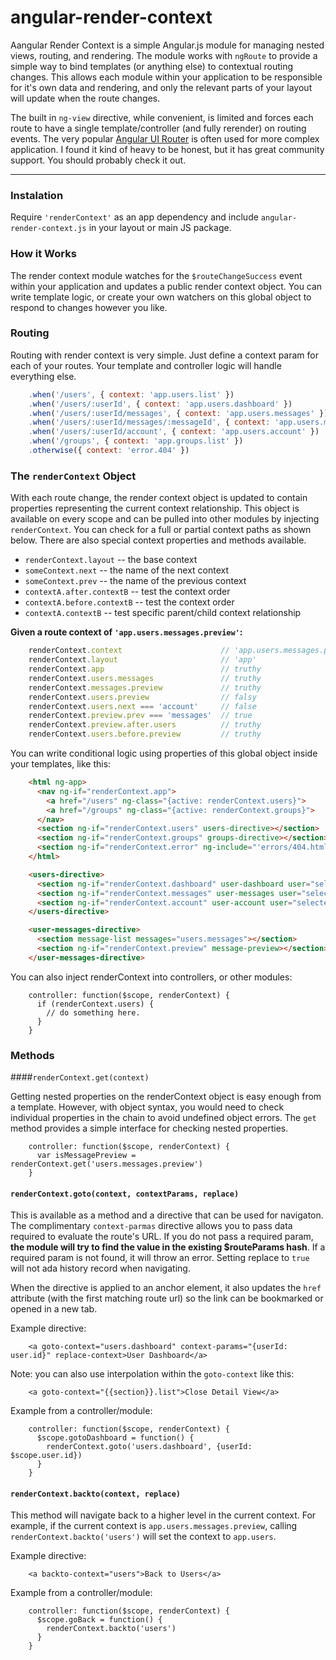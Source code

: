 # angular-render-context

Aangular Render Context is a simple Angular.js module for managing nested views, routing,
and rendering. The module works with `ngRoute` to provide a simple way to bind templates
(or anything else) to contextual routing changes. This allows each module within your
application to be responsible for it's own data and rendering, and only the relevant parts
of your layout will update when the route changes.

The built in `ng-view` directive, while convenient, is limited and forces each route to have a single template/controller (and fully rerender) on routing events. The very popular [Angular UI Router](http://angular-ui.github.io/ui-router/) is often used for more complex application. I found it kind of heavy to be honest, but it has great community support. You should probably check it out.

---------------------------

### Instalation

Require `'renderContext'` as an app dependency and include `angular-render-context.js` in your layout or main JS package.


### How it Works

The render context module watches for the `$routeChangeSuccess` event within your application and updates a public render context object. You can write template logic, or create your own watchers on this global object to respond to changes however you like.

### Routing

Routing with render context is very simple. Just define a context param for each of your routes. Your template and controller logic will handle everything else.

```javascript
    .when('/users', { context: 'app.users.list' })
    .when('/users/:userId', { context: 'app.users.dashboard' })
    .when('/users/:userId/messages', { context: 'app.users.messages' })
    .when('/users/:userId/messages/:messageId', { context: 'app.users.messages.preview' })
    .when('/users/:userId/account', { context: 'app.users.account' })
    .when('/groups', { context: 'app.groups.list' })
    .otherwise({ context: 'error.404' })
```

### The `renderContext` Object

With each route change, the render context object is updated to contain properties representing the current context relationship. This object is available on every scope and can be pulled into other modules by injecting `renderContext`. You can check for a full or partial context paths as shown below. There are also special context properties and methods available.

- `renderContext.layout` -- the base context
- `someContext.next` -- the name of the next context
- `someContext.prev` -- the name of the previous context
- `contextA.after.contextB` -- test the context order
- `contextA.before.contextB` -- test the context order
- `contextA.contextB` -- test specific parent/child context relationship

**Given a route context of `'app.users.messages.preview'`:**

```javascript
    renderContext.context                      // 'app.users.messages.preview'
    renderContext.layout                       // 'app'
    renderContext.app                          // truthy
    renderContext.users.messages               // truthy
    renderContext.messages.preview             // truthy
    renderContext.users.preview                // falsy
    renderContext.users.next === 'account'     // false
    renderContext.preview.prev === 'messages'  // true
    renderContext.preview.after.users          // truthy
    renderContext.users.before.preview         // truthy
```

You can write conditional logic using properties of this global object inside your templates, like this:

```html
    <html ng-app>
      <nav ng-if="renderContext.app">
        <a href="/users" ng-class="{active: renderContext.users}">
        <a href="/groups" ng-class="{active: renderContext.groups}">
      </nav>
      <section ng-if="renderContext.users" users-directive></section>
      <section ng-if="renderContext.groups" groups-directive></section>
      <section ng-if="renderContext.error" ng-include="'errors/404.html'"></section>
    </html>
```

```html
    <users-directive>
      <section ng-if="renderContext.dashboard" user-dashboard user="selectedUser"></section>
      <section ng-if="renderContext.messages" user-messages user="selectedUser"></section>
      <section ng-if="renderContext.account" user-account user="selectedUser"></section>
    </users-directive>
```

```html
    <user-messages-directive>
      <section message-list messages="users.messages"></section>
      <section ng-if="renderContext.preview" message-preview></section>
    </user-messages-directive>
```

You can also inject renderContext into controllers, or other modules:

```
    controller: function($scope, renderContext) {
      if (renderContext.users) {
        // do something here.
      }
    }
```

### Methods

####`renderContext.get(context)`

Getting nested properties on the renderContext object is easy enough from a template. However, with object syntax, you would need to check individual properties in the chain to avoid undefined object errors. The `get` method provides a simple interface for checking nested properties.

```
    controller: function($scope, renderContext) {
      var isMessagePreview = renderContext.get('users.messages.preview')
    }
```

#### `renderContext.goto(context, contextParams, replace)`

This is available as a method and a directive that can be used for navigaton. The complimentary `context-parmas` directive allows you to pass data required to evaluate the route's URL. If you do not pass a required param, **the module will try to find the value in the existing $routeParams hash**. If a required param is not found, it will throw an error. Setting replace to `true` will not ada history record when navigating.

When the directive is applied to an anchor element, it also updates the `href` attribute (with the first matching route url) so the link can be bookmarked or opened in a new tab.

Example directive:

```
    <a goto-context="users.dashboard" context-params="{userId: user.id}" replace-context>User Dashboard</a>
```

Note: you can also use interpolation within the `goto-context` like this:

```
    <a goto-context="{{section}}.list">Close Detail View</a>
```

Example from a controller/module:

```
    controller: function($scope, renderContext) {
      $scope.gotoDashboard = function() {
        renderContext.goto('users.dashboard', {userId: $scope.user.id})
      }
    }
```

#### `renderContext.backto(context, replace)`

This method will navigate back to a higher level in the current context. For example, if the current context is `app.users.messages.preview`, calling `renderContext.backto('users')` will set the context to `app.users`.

Example directive:

```
    <a backto-context="users">Back to Users</a>
```

Example from a controller/module:

```
    controller: function($scope, renderContext) {
      $scope.goBack = function() {
        renderContext.backto('users')
      }
    }
```

